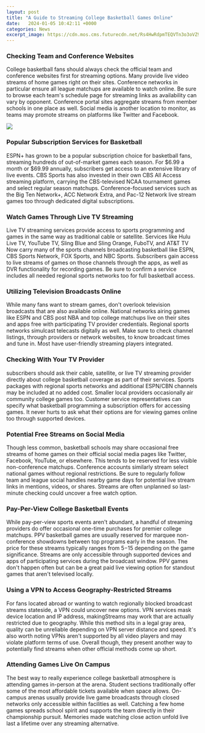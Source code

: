 ```yaml
---
layout: post
title: "A Guide to Streaming College Basketball Games Online"
date:   2024-01-05 10:42:11 +0000
categories: News
excerpt_image: https://cdn.mos.cms.futurecdn.net/Rs4HwRdpmTEQVTn3o3oVZ9.jpg
---
```

### Checking Team and Conference Websites
College basketball fans should always check the official team and conference websites first for streaming options. Many provide live video streams of home games right on their sites. Conference networks in particular ensure all league matchups are available to watch online. Be sure to browse each team's schedule page for streaming links as availability can vary by opponent. Conference portal sites aggregate streams from member schools in one place as well. Social media is another location to monitor, as teams may promote streams on platforms like Twitter and Facebook.


![](https://cdn.mos.cms.futurecdn.net/Rs4HwRdpmTEQVTn3o3oVZ9.jpg)
### Popular Subscription Services for Basketball
ESPN+ has grown to be a popular subscription choice for basketball fans, streaming hundreds of out-of-market games each season. For $6.99 a month or $69.99 annually, subscribers get access to an extensive library of live events. CBS Sports has also invested in their own CBS All Access streaming platform, carrying the CBS-televised NCAA tournament games and select regular season matchups. Conference-focused services such as the Big Ten Network+, ACC Network Extra, and Pac-12 Network live stream games too through dedicated digital subscriptions. 

### Watch Games Through Live TV Streaming
Live TV streaming services provide access to sports programming and games in the same way as traditional cable or satellite. Services like Hulu Live TV, YouTube TV, Sling Blue and Sling Orange, FuboTV, and AT&T TV Now carry many of the sports channels broadcasting basketball like ESPN, CBS Sports Network, FOX Sports, and NBC Sports. Subscribers gain access to live streams of games on those channels through the apps, as well as DVR functionality for recording games. Be sure to confirm a service includes all needed regional sports networks too for full basketball access.

### Utilizing Television Broadcasts Online
While many fans want to stream games, don't overlook television broadcasts that are also available online. National networks airing games like ESPN and CBS post NBA and top college matchups live on their sites and apps free with participating TV provider credentials. Regional sports networks simulcast telecasts digitally as well. Make sure to check channel listings, through providers or network websites, to know broadcast times and tune in. Most have user-friendly streaming players integrated.

### Checking With Your TV Provider
 subscribers should ask their cable, satellite, or live TV streaming provider directly about college basketball coverage as part of their services. Sports packages with regional sports networks and additional ESPN/CBN channels may be included at no added cost. Smaller local providers occasionally air community college games too. Customer service representatives can specify what basketball programming a subscription offers for accessing games. It never hurts to ask what their options are for viewing games online too through supported devices.

### Potential Free Streams on Social Media
Though less common, basketball schools may share occasional free streams of home games on their official social media pages like Twitter, Facebook, YouTube, or elsewhere. This tends to be reserved for less visible non-conference matchups. Conference accounts similarly stream select national games without regional restrictions. Be sure to regularly follow team and league social handles nearby game days for potential live stream links in mentions, videos, or shares. Streams are often unplanned so last-minute checking could uncover a free watch option.

### Pay-Per-View College Basketball Events
While pay-per-view sports events aren't abundant, a handful of streaming providers do offer occasional one-time purchases for premier college matchups. PPV basketball games are usually reserved for marquee non-conference showdowns between top programs early in the season. The price for these streams typically ranges from $5-$15 depending on the game significance. Streams are only accessible through supported devices and apps of participating services during the broadcast window. PPV games don't happen often but can be a great paid live viewing option for standout games that aren't televised locally.

### Using a VPN to Access Geography-Restricted Streams 
For fans located abroad or wanting to watch regionally blocked broadcast streams stateside, a VPN could uncover new options. VPN services mask device location and IP address, makingStreams may work that are actually restricted due to geography. While this method sits in a legal gray area, quality can be unreliable depending on VPN server distance and speed. It's also worth noting VPNs aren't supported by all video players and may violate platform terms of use. Overall though, they present another way to potentially find streams when other official methods come up short.

### Attending Games Live On Campus 
The best way to really experience college basketball atmosphere is attending games in-person at the arena. Student sections traditionally offer some of the most affordable tickets available when space allows. On-campus arenas usually provide live game broadcasts through closed networks only accessible within facilities as well. Catching a few home games spreads school spirit and supports the team directly in their championship pursuit. Memories made watching close action unfold live last a lifetime over any streaming alternative.